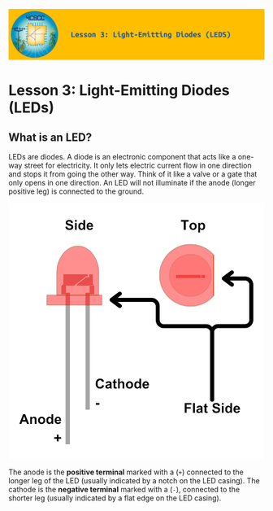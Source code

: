 ![header-lesson-03](assets/header-lesson-03.png)

# Lesson 3: Light-Emitting Diodes (LEDs)

## What is an LED?

LEDs are diodes. A diode is an electronic component that acts like a one-way street for electricity. It only lets electric current flow in one direction and stops it from going the other way. Think of it like a valve or a gate that only opens in one direction. An LED will not illuminate if the anode (longer positive leg) is connected to the ground.

![led-diagram](assets/led-diagram.png)

The anode is the **positive terminal** marked with a (`+`) connected to the longer leg of the LED (usually indicated by a notch on the LED casing). The cathode is the **negative terminal** marked with a (`-`), connected to the shorter leg (usually indicated by a flat edge on the LED casing).

